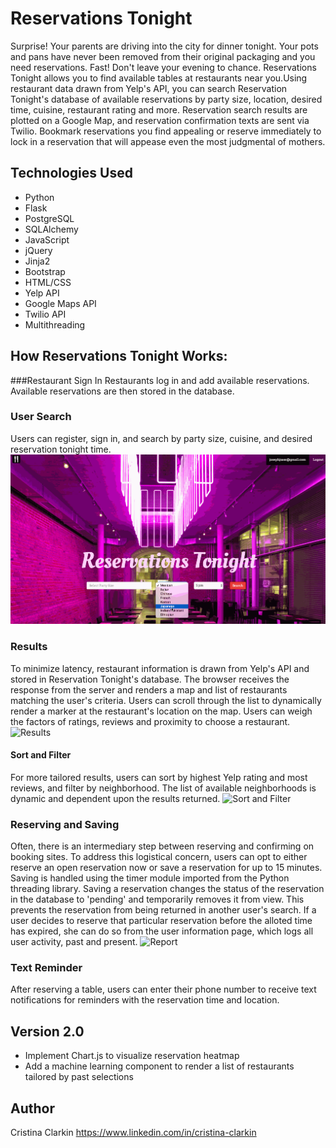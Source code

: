 # Reservations Tonight
Surprise! Your parents are driving into the city for dinner tonight. Your pots and pans have never been removed from their original packaging and you need reservations. Fast! Don't leave your evening to chance. Reservations Tonight allows you to find available tables at restaurants near you.Using restaurant data drawn from Yelp's API, you can search Reservation Tonight's database of available reservations by party size, location, desired time, cuisine, restaurant rating and more. Reservation search results are plotted on a Google Map, and reservation confirmation texts are sent via Twilio. Bookmark reservations you find appealing or reserve immediately to lock in a reservation that will appease even the most judgmental of mothers.

## Technologies Used
* Python
* Flask
* PostgreSQL
* SQLAlchemy
* JavaScript
* jQuery
* Jinja2
* Bootstrap
* HTML/CSS
* Yelp API
* Google Maps API
* Twilio API
* Multithreading 

## How Reservations Tonight Works:

###Restaurant Sign In
Restaurants log in and add available reservations. Available reservations are then stored in the database. 

### User Search
Users can register, sign in, and search by party size, cuisine, and desired reservation tonight time.
<img src="/static/images/home_page.gif" alt="Reservations Tonight">

### Results
To minimize latency, restaurant information is drawn from Yelp's API and stored in Reservation Tonight's database. The browser receives the response from the server and renders a map and list of restaurants matching the user's criteria. Users can scroll through the list to dynamically render a marker at the restaurant's location on the map. Users can weigh the factors of ratings, reviews and proximity to choose a restaurant.  
<img src="/static/img/search_results.gif" alt="Results">

#### Sort and Filter
For more tailored results, users can sort by highest Yelp rating and most reviews, and filter by neighborhood. The list of available neighborhoods is dynamic and dependent upon the results returned.
<img src="/static/img/sort_filter.gif" alt="Sort and Filter">

### Reserving and Saving 
Often, there is an intermediary step between reserving and confirming on booking sites. To address this logistical concern, users can opt to either reserve an open reservation now or save a reservation for up to 15 minutes. Saving is handled using the timer module imported from the Python threading library. Saving a reservation changes the status of the reservation in the database to 'pending' and temporarily removes it from view. This prevents the reservation from being returned in another user's search. If a user decides to reserve that particular reservation before the alloted time has expired, she can do so from the user information page, which logs all user activity, past and present.
<img src="/static/img/reserve_save.gif" alt="Report">

### Text Reminder
After reserving a table, users can enter their phone number to receive text notifications for reminders with the reservation time and location. 


## Version 2.0
* Implement Chart.js to visualize reservation heatmap
* Add a machine learning component to render a list of restaurants tailored by 
past selections 

## Author
Cristina Clarkin
https://www.linkedin.com/in/cristina-clarkin